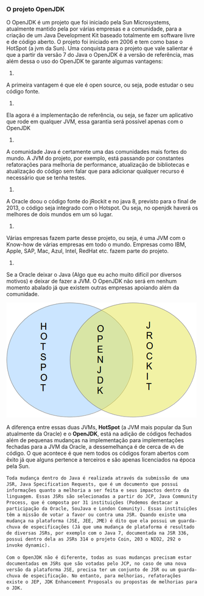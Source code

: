 ### O projeto OpenJDK


O OpenJDK é um projeto que foi iniciado pela Sun Microsystems, atualmente mantido pela por várias empresas e a comunidade, para a criação de um Java Development Kit baseado totalmente em software livre e de código aberto. O projeto foi iniciado em 2006 e tem como base o HotSpot (a jvm da Sun).	Uma conquista para o projeto que vale salientar é que a partir da versão 7 do Java o OpenJDK é a versão de referência, mas além dessa o uso do OpenJDK te garante algumas vantagens:

1. 
A primeira vantagem é que ele é open source, ou seja, pode estudar o seu código fonte.

1. 
Ela agora é a implementação de referência, ou seja, se fazer um aplicativo que rode em qualquer JVM, essa garantia será possível apenas com o OpenJDK

1. 
A comunidade Java é certamente uma das comunidades mais fortes do mundo. A JVM do projeto, por exemplo, está passando por constantes refatorações para melhoria de performance, atualização de bibliotecas e atualização do código sem falar que para adicionar qualquer recurso é necessário que se tenha testes.

1. 
A Oracle doou o código fonte do jRockit e no java 8, previsto para o final de 2013, o código seja integrado com o Hotspot. Ou seja, no openjdk haverá os melhores de dois mundos em um só lugar.

1. 
Várias empresas fazem parte desse projeto, ou seja, é uma JVM com o Know-how de várias empresas em todo o mundo. Empresas como IBM, Apple, SAP, Mac, Azul, Intel, RedHat etc. fazem parte do projeto.

1. 
Se a Oracle deixar o Java (Algo que eu acho muito difícil por diversos motivos) e deixar de fazer a JVM. O OpenJDK não será em nenhum momento abalado já que existem outras empresas apoiando além da comunidade.

![Merge OpenJDK Hotsopt](imagens/chapter_8_1.png)


A diferença entre essas duas JVMs, **HotSpot** (a JVM mais popular da Sun atualmente da Oracle) e o **OpenJDK**, está na adição de códigos fechados além de pequenas mudanças na implementação para implementações fechadas para a JVM da Oracle, a dessemelhança é de cerca de `4%` de código. O que acontece é que nem todos os códigos foram abertos com êxito já que alguns pertence a terceiros e são apenas licenciados na época pela Sun.

	Toda mudança dentro do Java é realizada através da submissão de uma JSR, Java Specification Requests, que é um documento que possui informações quanto a melhoria a ser feita e seus impactos dentro da linguagem. Essas JSRs são selecionadas a partir do JCP, Java Community Process, que é composta por 31 instituições (Podemos destacar a participação da Oracle, SouJava e London Comunity). Essas instituições têm a missão de votar a favor ou contra uma JSR. Quando existe uma mudança na plataforma (JSE, JEE, JME) é dito que ela possui um guarda-chuva de especificações (Já que uma mudança de plataforma é resultado de diversas JSRs, por exemplo com o Java 7, documentada na JSR 336, possui dentro dela as JSRs 314 o projeto Coin, 203 o NIO2, 292 o invoke dynamic). 

	Com o OpenJDK não é diferente, todas as suas mudanças precisam estar documentadas em JSRs que são votadas pelo JCP, no caso de uma nova versão da plataforma JSE, precisa ter um conjunto de JSR ou um guarda-chuva de especificação. No entanto, para melhorias, refatorações existe o JEP, JDK Enhancement Proposals ou propostas de melhorias para o JDK.
